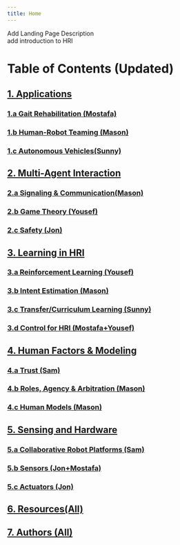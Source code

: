 ```yaml
---
title: Home
---
```


Add Landing Page Description \
add introduction to HRI

# Table of Contents (Updated)
## [1. Applications](/Applications/Applications_Home.md) 
### [1.a Gait Rehabilitation (Mostafa)](/Applications/Gait_Rehab.md) 
### [1.b Human-Robot Teaming (Mason)](/Applications/HRT.md) 
### [1.c Autonomous Vehicles(Sunny)](/Applications/AV.md) 

## [2. Multi-Agent Interaction](/Multi_Agent_Interaction/Multi_Agent_Interaction_Home.md) 
### [2.a Signaling & Communication(Mason)](/Multi_Agent_Interaction/Signaling.md) 
### [2.b Game Theory (Yousef)](/Multi_Agent_Interaction/GT.md) 
### [2.c Safety (Jon)](/Multi_Agent_Interaction/Saftey.md) 

## [3. Learning in HRI](/Learning/Learning_Home.md) 
### [3.a Reinforcement Learning (Yousef)](/Learning/RL.md) 
### [3.b Intent Estimation (Mason)](/Learning/Intent.md) 
### [3.c Transfer/Curriculum Learning (Sunny)](/Learning/Transfer.md) 
### [3.d Control for HRI (Mostafa+Yousef)](/Learning/Control.md) 

## [4. Human Factors & Modeling](/Human_Modeling/Human_Modeling_Home.md) 
### [4.a Trust (Sam)](/Human_Modeling/Trust.md) 
### [4.b Roles, Agency & Arbitration (Mason)](/Human_Modeling/Roles.md) 
### [4.c Human Models (Mason)](/Human_Modeling/HumanDecisionMaking.md) 

## [5. Sensing and Hardware](/Sensing_And_Hardware/Sensing_And_Hardware_Home.md) 
### [5.a Collaborative Robot Platforms (Sam)](/Sensing_And_Hardware/Robots.md) 
### [5.b Sensors (Jon+Mostafa)](/Sensing_And_Hardware/Sensors.md) 
### [5.c Actuators (Jon)](/Sensing_And_Hardware/Actuators.md) 

## [6. Resources(All)](/Resources/Resources_Home.md) 
## [7. Authors (All)](/Authors/Authors_Home.md) 
